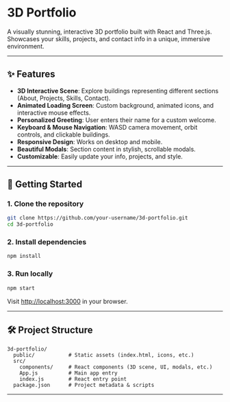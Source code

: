 # 3D Portfolio

A visually stunning, interactive 3D portfolio built with React and Three.js. Showcases your skills, projects, and contact info in a unique, immersive environment.



---

## ✨ Features
- **3D Interactive Scene**: Explore buildings representing different sections (About, Projects, Skills, Contact).
- **Animated Loading Screen**: Custom background, animated icons, and interactive mouse effects.
- **Personalized Greeting**: User enters their name for a custom welcome.
- **Keyboard & Mouse Navigation**: WASD camera movement, orbit controls, and clickable buildings.
- **Responsive Design**: Works on desktop and mobile.
- **Beautiful Modals**: Section content in stylish, scrollable modals.
- **Customizable**: Easily update your info, projects, and style.

---

## 🚀 Getting Started

### 1. **Clone the repository**
```bash
git clone https://github.com/your-username/3d-portfolio.git
cd 3d-portfolio
```

### 2. **Install dependencies**
```bash
npm install
```

### 3. **Run locally**
```bash
npm start
```
Visit [http://localhost:3000](http://localhost:3000) in your browser.

---

## 🛠️ Project Structure
```
3d-portfolio/
  public/           # Static assets (index.html, icons, etc.)
  src/
    components/     # React components (3D scene, UI, modals, etc.)
    App.js          # Main app entry
    index.js        # React entry point
  package.json      # Project metadata & scripts
```

---

